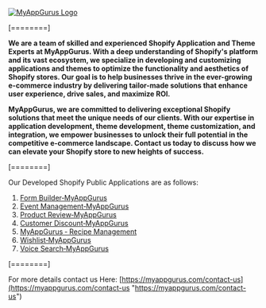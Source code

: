 [![MyAppGurus Logo](https://wishlist.myappgurus.com/public/img/myappguri-logo-w0.png "MyAppGurus Logo")](https://wishlist.myappgurus.com/ "MyAppGurus Logo")

[========]

**We are a team of skilled and experienced Shopify Application and Theme Experts at MyAppGurus. With a deep understanding of Shopify's platform and its vast ecosystem, we specialize in developing and customizing applications and themes to optimize the functionality and aesthetics of Shopify stores. Our goal is to help businesses thrive in the ever-growing e-commerce industry by delivering tailor-made solutions that enhance user experience, drive sales, and maximize ROI.**

**MyAppGurus, we are committed to delivering exceptional Shopify solutions that meet the unique needs of our clients. With our expertise in application development, theme development, theme customization, and integration, we empower businesses to unlock their full potential in the competitive e-commerce landscape. Contact us today to discuss how we can elevate your Shopify store to new heights of success.**

[========]

Our Developed Shopify Public Applications are as follows:

1. [Form Builder‑MyAppGurus](https://apps.shopify.com/form-builder-myappgurus "Form Builder‑MyAppGurus")
2. [Event Management‑MyAppGurus](https://apps.shopify.com/event-management-myappgurus "Event Management‑MyAppGurus")
3. [Product Review‑MyAppGurus](https://apps.shopify.com/product-review-myappgurus "Product Review‑MyAppGurus")
4. [Customer Discount‑MyAppGurus](https://apps.shopify.com/customer-discount-myappgurus "Customer Discount‑MyAppGurus")
5. [MyAppGurus ‑ Recipe Management](https://apps.shopify.com/recipe-management-myappgurus "MyAppGurus ‑ Recipe Management")
6. [Wishlist‑MyAppGurus](https://apps.shopify.com/wishlist-myappgurus "Wishlist‑MyAppGurus")
7. [Voice Search‑MyAppGurus](https://apps.shopify.com/voice-search-myappgurus "Voice Search‑MyAppGurus")

[========]

For more details contact us Here: [https://myappgurus.com/contact-us](https://myappgurus.com/contact-us "https://myappgurus.com/contact-us")
